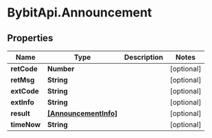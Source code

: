 # BybitApi.Announcement

## Properties
Name | Type | Description | Notes
------------ | ------------- | ------------- | -------------
**retCode** | **Number** |  | [optional] 
**retMsg** | **String** |  | [optional] 
**extCode** | **String** |  | [optional] 
**extInfo** | **String** |  | [optional] 
**result** | [**[AnnouncementInfo]**](docs/AnnouncementInfo.md) |  | [optional] 
**timeNow** | **String** |  | [optional] 


